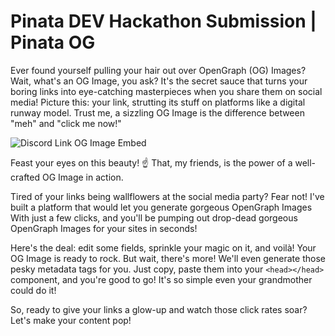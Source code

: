 # Pinata DEV Hackathon Submission | Pinata OG
<!-- Share an overview about your project. -->
Ever found yourself pulling your hair out over OpenGraph (OG) Images? Wait, what's an OG Image, you ask? It's the secret sauce that turns your boring links into eye-catching masterpieces when you share them on social media! Picture this: your link, strutting its stuff on platforms like a digital runway model. Trust me, a sizzling OG Image is the difference between "meh" and "click me now!"

![Discord Link OG Image Embed](https://dev-to-uploads.s3.amazonaws.com/uploads/articles/9v1nrhi5c87n7g504n1f.png)

Feast your eyes on this beauty! ☝️ That, my friends, is the power of a well-crafted OG Image in action.

Tired of your links being wallflowers at the social media party? Fear not! I've built a platform that would let you generate gorgeous OpenGraph Images With just a few clicks, and you'll be pumping out drop-dead gorgeous OpenGraph Images for your sites in seconds!

Here's the deal: edit some fields, sprinkle your magic on it, and voilà! Your OG Image is ready to rock. But wait, there's more! We'll even generate those pesky metadata tags for you. Just copy, paste them into your `<head></head>` component, and you're good to go! It's so simple even your grandmother could do it!

So, ready to give your links a glow-up and watch those click rates soar? Let's make your content pop!
